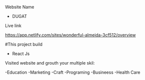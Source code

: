 Website Name

- DUGAT

Live link

https://app.netlify.com/sites/wonderful-almeida-3cf512/overview

#This project build

- React Js

Visited website and grouth your multiple skil:

-Education
-Marketing
-Craft
-Programing
-Busineess
-Health Care
